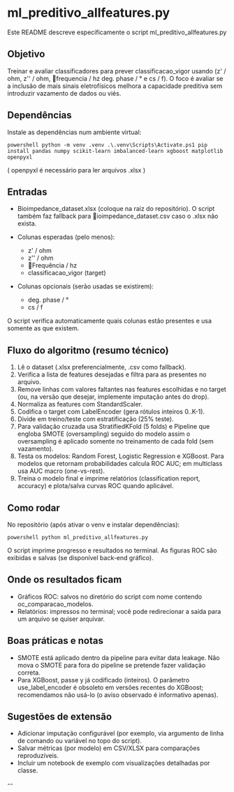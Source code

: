﻿# ml_preditivo_allfeatures.py

Este README descreve especificamente o script ml_preditivo_allfeatures.py 

## Objetivo

Treinar e avaliar classificadores para prever classificacao_vigor usando (z' / ohm, z'' / ohm, frequencia / hz deg. phase / ° e cs / f).
O foco é avaliar se a inclusão de mais sinais eletrofísicos melhora a capacidade preditiva sem introduzir vazamento de dados ou viés.

## Dependências

Instale as dependências num ambiente virtual:

`powershell
python -m venv .venv
.\.venv\Scripts\Activate.ps1
pip install pandas numpy scikit-learn imbalanced-learn xgboost matplotlib openpyxl
`

( openpyxl é necessário para ler arquivos .xlsx )

## Entradas

- Bioimpedance_dataset.xlsx (coloque na raiz do repositório). O script também faz fallback para ioimpedance_dataset.csv caso o .xlsx não exista.
- Colunas esperadas (pelo menos):
  - z' / ohm
  - z'' / ohm
  - Frequência / hz
  - classificacao_vigor (target)

- Colunas opcionais (serão usadas se existirem):

  - deg. phase / °
  - cs / f

O script verifica automaticamente quais colunas estão presentes e usa somente as que existem.

## Fluxo do algoritmo (resumo técnico)

1. Lê o dataset (.xlsx preferencialmente, .csv como fallback).
2. Verifica a lista de features desejadas e filtra para as presentes no arquivo.
3. Remove linhas com valores faltantes nas features escolhidas e no target (ou, na versão que desejar, implemente imputação antes do drop).
4. Normaliza as features com StandardScaler.
5. Codifica o target com LabelEncoder (gera rótulos inteiros 0..K-1).
6. Divide em treino/teste com estratificação (25% teste).
7. Para validação cruzada usa StratifiedKFold (5 folds) e Pipeline que engloba SMOTE (oversampling) seguido do modelo  assim o oversampling é aplicado somente no treinamento de cada fold (sem vazamento).
8. Testa os modelos: Random Forest, Logistic Regression e XGBoost. Para modelos que retornam probabilidades calcula ROC AUC; em multiclass usa AUC macro (one-vs-rest).
9. Treina o modelo final e imprime relatórios (classification report, accuracy) e plota/salva curvas ROC quando aplicável.

## Como rodar

No repositório (após ativar o venv e instalar dependências):

`powershell
python ml_preditivo_allfeatures.py
`

O script imprime progresso e resultados no terminal. As figuras ROC são exibidas e salvas (se disponível back-end gráfico).

## Onde os resultados ficam

- Gráficos ROC: salvos no diretório do script com nome contendo 
oc_comparacao_modelos.
- Relatórios: impressos no terminal; você pode redirecionar a saída para um arquivo se quiser arquivar.

## Boas práticas e notas

- SMOTE está aplicado dentro da pipeline para evitar data leakage. Não mova o SMOTE para fora do pipeline se pretende fazer validação correta.
- Para XGBoost, passe y já codificado (inteiros). O parâmetro use_label_encoder é obsoleto em versões recentes do XGBoost; recomendamos não usá-lo (o aviso observado é informativo apenas).


## Sugestões de extensão

- Adicionar imputação configurável (por exemplo, via argumento de linha de comando ou variável no topo do script).
- Salvar métricas (por modelo) em CSV/XLSX para comparações reproduzíveis.
- Incluir um notebook de exemplo com visualizações detalhadas por classe.

--


